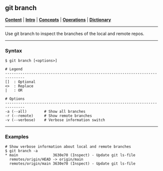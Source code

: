 ## git branch

[**Content**](../../README.md) |
[**Intro**](../../01-Introduction/introduction.md) |
[**Concepts**](../../02-Concepts/concepts.md) |
[**Operations**](../../03-Operations/operations.md) |
[**Dictionary**](../../04-Appendix/dictionary.md)
________________________________________________________________________________

Use git branch to inspect the branches of the local and remote repos.

-------------------------------------------------------------------------------
### Syntax
```
$ git branch [<options>]

# Legend
-------------------------------------------------------------------------------
[]  : Optional
<>  : Replace
|   : OR

# Options
-------------------------------------------------------------------------------
-a (--all)        # Show all branches
-r (--remote)     # Show remote branches
-v (--verbose)    # Verbose information switch
```

-------------------------------------------------------------------------------
### Examples
```shell
# Show verbose information about local and remote branches
$ git branch -a
* main                3630e70 (Inspect) - Update git ls-file
  remotes/origin/HEAD -> origin/main
  remotes/origin/main 3630e70 (Inspect) - Update git ls-file
```